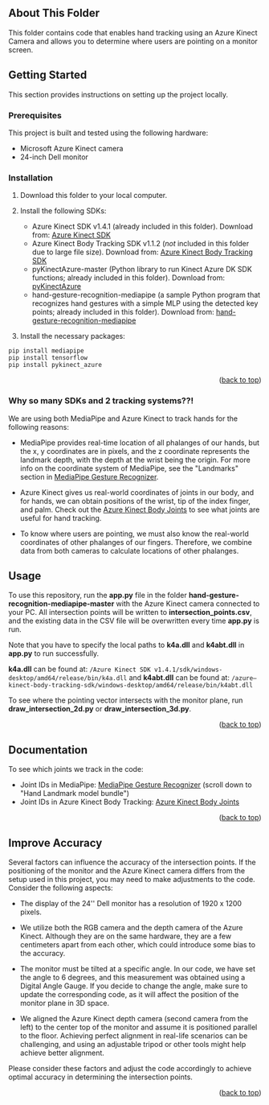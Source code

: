 <!-- ABOUT THIS FOLDER -->
## About This Folder

This folder contains code that enables hand tracking using an Azure Kinect Camera and allows you to determine where users are pointing on a monitor screen.

<!-- GETTING STARTED -->
## Getting Started

This section provides instructions on setting up the project locally.

### Prerequisites

This project is built and tested using the following hardware:
- Microsoft Azure Kinect camera
- 24-inch Dell monitor

### Installation

1. Download this folder to your local computer.
2. Install the following SDKs:
   * Azure Kinect SDK v1.4.1 (already included in this folder). Download from: [Azure Kinect SDK](https://learn.microsoft.com/en-us/azure/kinect-dk/sensor-sdk-download)
   * Azure Kinect Body Tracking SDK v1.1.2 (*not* included in this folder due to large file size). Download from: [Azure Kinect Body Tracking SDK](https://learn.microsoft.com/en-us/azure/kinect-dk/body-sdk-download)
   * pyKinectAzure-master (Python library to run Kinect Azure DK SDK functions; already included in this folder). Download from: [pyKinectAzure](https://github.com/ibaiGorordo/pyKinectAzure)
   * hand-gesture-recognition-mediapipe (a sample Python program that recognizes hand gestures with a simple MLP using the detected key points; already included in this folder). Download from: [hand-gesture-recognition-mediapipe](https://github.com/kinivi/hand-gesture-recognition-mediapipe)
   
4. Install the necessary packages:
  ```
  pip install mediapipe
  pip install tensorflow
  pip install pykinect_azure
  ```

<p align="right">(<a href="#readme-top">back to top</a>)</p>

### Why so many SDKs and 2 tracking systems??!
We are using both MediaPipe and Azure Kinect to track hands for the following reasons:

* MediaPipe provides real-time location of all phalanges of our hands, but the x, y coordinates are in pixels, and the z coordinate represents the landmark depth, with the depth at the wrist being the origin. For more info on the coordinate system of MediaPipe, see the "Landmarks" section in [MediaPipe Gesture Recognizer](https://developers.google.com/mediapipe/solutions/vision/gesture_recognizer/python).

* Azure Kinect gives us real-world coordinates of joints in our body, and for hands, we can obtain positions of the wrist, tip of the index finger, and palm. Check out the [Azure Kinect Body Joints](https://learn.microsoft.com/en-us/azure/kinect-dk/body-joints) to see what joints are useful for hand tracking.

* To know where users are pointing, we must also know the real-world coordinates of other phalanges of our fingers. Therefore, we combine data from both cameras to calculate locations of other phalanges.

## Usage

To use this repository, run the **app.py** file in the folder **hand-gesture-recognition-mediapipe-master** with the Azure Kinect camera connected to your PC. All intersection points will be written to **intersection_points.csv**, and the existing data in the CSV file will be overwritten every time **app.py** is run.

Note that you have to specify the local paths to **k4a.dll** and **k4abt.dll** in **app.py** to run successfully.

**k4a.dll** can be found at: `/Azure Kinect SDK v1.4.1/sdk/windows-desktop/amd64/release/bin/k4a.dll` and 
**k4abt.dll** can be found at: `/azure—kinect-body-tracking-sdk/windows-desktop/amd64/release/bin/k4abt.dll`

To see where the pointing vector intersects with the monitor plane, run **draw_intersection_2d.py** or **draw_intersection_3d.py**.

<p align="right">(<a href="#readme-top">back to top</a>)</p>

<!-- DOCUMENTATION -->
## Documentation
To see which joints we track in the code:

- Joint IDs in MediaPipe: [MediaPipe Gesture Recognizer](https://developers.google.com/mediapipe/solutions/vision/gesture_recognizer) (scroll down to "Hand Landmark model bundle")
- Joint IDs in Azure Kinect Body Tracking: [Azure Kinect Body Joints](https://learn.microsoft.com/en-us/azure/kinect-dk/body-joints)

<p align="right">(<a href="#readme-top">back to top</a>)</p>

## Improve Accuracy

Several factors can influence the accuracy of the intersection points. If the positioning of the monitor and the Azure Kinect camera differs from the setup used in this project, you may need to make adjustments to the code. Consider the following aspects:

- The display of the 24'' Dell monitor has a resolution of 1920 x 1200 pixels.

- We utilize both the RGB camera and the depth camera of the Azure Kinect. Although they are on the same hardware, they are a few centimeters apart from each other, which could introduce some bias to the accuracy.

- The monitor must be tilted at a specific angle. In our code, we have set the angle to 6 degrees, and this measurement was obtained using a Digital Angle Gauge. If you decide to change the angle, make sure to update the corresponding code, as it will affect the position of the monitor plane in 3D space.

- We aligned the Azure Kinect depth camera (second camera from the left) to the center top of the monitor and assume it is positioned parallel to the floor. Achieving perfect alignment in real-life scenarios can be challenging, and using an adjustable tripod or other tools might help achieve better alignment.

Please consider these factors and adjust the code accordingly to achieve optimal accuracy in determining the intersection points.

<p align="right">(<a href="#readme-top">back to top</a>)</p>
